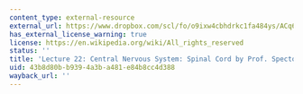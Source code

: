 ```yaml
---
content_type: external-resource
external_url: https://www.dropbox.com/scl/fo/o9ixw4cbhdrkc1fa484ys/ACq6DuYu5hFv7ao45rY8K1U/Lecture%20Recordings?dl=0&preview=24-11-21+2.787%2C+HST.535+Central+Nervous+System+Spinal+Cord+%28Spector%29+LWC.mp4&rlkey=u2rimyl1s7xeom33sli4jmryz&subfolder_nav_tracking=1
has_external_license_warning: true
license: https://en.wikipedia.org/wiki/All_rights_reserved
status: ''
title: 'Lecture 22: Central Nervous System: Spinal Cord by Prof. Spector'
uid: 43b8d80b-b939-4a3b-a481-e84b8cc4d388
wayback_url: ''
---
```

